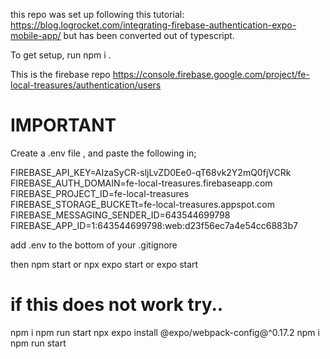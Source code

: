 this repo was set up following this tutorial: https://blog.logrocket.com/integrating-firebase-authentication-expo-mobile-app/ but has been converted out of typescript.

To get setup, run npm i .

 This is the firebase repo https://console.firebase.google.com/project/fe-local-treasures/authentication/users

 # IMPORTANT
Create a .env file , and paste the following in; 

FIREBASE_API_KEY=AIzaSyCR-sljLvZD0Ee0-qT68vk2Y2mQ0fjVCRk
FIREBASE_AUTH_DOMAIN=fe-local-treasures.firebaseapp.com
FIREBASE_PROJECT_ID=fe-local-treasures
FIREBASE_STORAGE_BUCKETt=fe-local-treasures.appspot.com
FIREBASE_MESSAGING_SENDER_ID=643544699798
FIREBASE_APP_ID=1:643544699798:web:d23f56ec7a4e54cc6883b7

add .env to the bottom of your .gitignore

 then npm start or npx expo start or expo start

 # if this does not work try..
 npm i 
 npm run start 
 npx expo install @expo/webpack-config@^0.17.2 
 npm i npm 
 run start